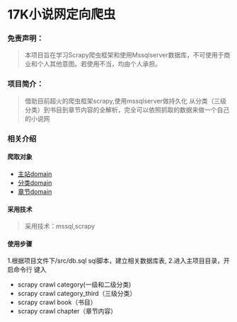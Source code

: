 # 17K小说网定向爬虫

### 免责声明：
> 本项目旨在学习Scrapy爬虫框架和使用Mssqlserver数据库，不可使用于商业和个人其他意图。若使用不当，均由个人承担。

### 项目简介：
> 借助目前超火的爬虫框架scrapy,使用mssqlserver做持久化
  从分类（三级分类）到书目到章节内容的全解析，完全可以依照抓取的数据来做一个自己的小说网

### 相关介绍

#### 爬取对象
* [主站domain](http://www.17k.com/)
* [分类domain](http://all.17k.com/lib/book.html)
* [章节domain](http://www.17k.com/list/2724746.html)

#### 采用技术
> 采用技术：mssql,scrapy

#### 使用步骤
1.根据项目文件下/src/db.sql sql脚本，建立相关数据库表,
2.进入主项目目录，开启命令行 键入 
* scrapy crawl category(一级和二级分类)
* scrapy crawl category_third（三级分类）
* scrapy crawl book（书目）
* scrapy crawl chapter（章节内容）